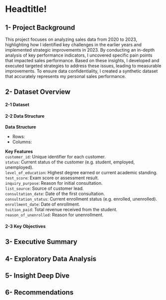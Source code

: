 # Headtitle!

## 1- Project Background
This project focuses on analyzing sales data from 2020 to 2023, highlighting how I identified key challenges in the earlier years and implemented strategic improvements in 2023. By conducting an in-depth analysis of key performance indicators, I uncovered specific pain points that impacted sales performance. Based on these insights, I developed and executed targeted strategies to address these issues, leading to measurable improvements. To ensure data confidentiality, I created a synthetic dataset that accurately represents my personal sales performance.

## 2- Dataset Overview
#### 2-1 Dataset
#### 2-2 Data Structure


**Data Structure**
- Rows:
- Columns:

**Key Features**  
`customer_id`: Unique identifier for each customer.  
`status`: Current status of the customer (e.g. student, employed, unemployed).  
`level_of_education`: Highest degree earned or current academic standing.  
`test_score`: Exam score or assessment result.  
`inquiry_purpose`: Reason for initial consultation.  
`list_source`: Source of customer lead.  
`consultation_date`: Date of the first consultation.  
`consultation_status`: Current enrollment status (e.g. enrolled, unenrolled).  
`enrollment_date`: Date of enrollment.  
`tuition_paid`: Total revenue received from the student.  
`reason_of_unenrolled`: Reason for unenrollment.

#### 2-3 Key Objectives  


## 3- Executive Summary
## 4- Exploratory Data Analysis
## 5- Insight Deep Dive
## 6- Recommendations
